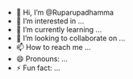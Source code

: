 - 👋 Hi, I’m @Ruparupadhamma
- 👀 I’m interested in ...
- 🌱 I’m currently learning ...
- 💞️ I’m looking to collaborate on ...
- 📫 How to reach me ...
- 😄 Pronouns: ...
- ⚡ Fun fact: ...

<!---
Ruparupadhamma/Ruparupadhamma is a ✨ special ✨ repository because its `README.md` (this file) appears on your GitHub profile.
You can click the Preview link to take a look at your changes.
--->
